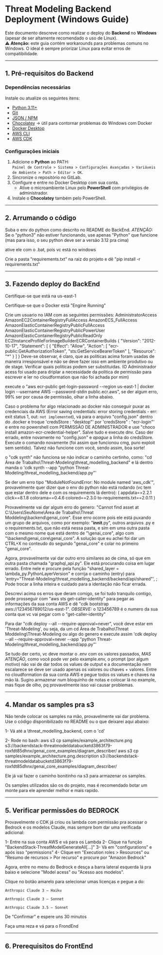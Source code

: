 # Threat Modeling Backend Deployment (Windows Guide)

Este documento descreve como realizar o deploy do **Backend** no **Windows** (apesar de ser altamente recomendado o uso de Linux).  
⚠️ **Atenção:** este guia contém workarounds para problemas comuns no Windows. O ideal é sempre priorizar Linux para evitar erros de compatibilidade.

---

## 1. Pré-requisitos do Backend

### Dependências necessárias

Instale ou atualize os seguintes itens:

- [Python 3.11+](https://www.python.org/downloads/)
- [Git](https://git-scm.com/downloads)
- [JSON / NPM](https://docs.npmjs.com/downloading-and-installing-node-js-and-npm)
- [Chocolatey](https://chocolatey.org/install) → útil para contornar problemas do Windows com Docker
- [Docker Desktop](https://docs.docker.com/desktop/install/windows-install/)
- [AWS CLI](https://docs.aws.amazon.com/cli/latest/userguide/getting-started-install.html)
- [AWS CDK](https://docs.aws.amazon.com/cdk/v2/guide/getting_started.html)

### Configurações iniciais

1. Adicione o **Python** ao PATH:  
   `Painel de Controle > Sistema > Configurações Avançadas > Variáveis de Ambiente > Path > Editar > OK`.
2. Sincronize o repositório no GitLab.
3. Configure e entre no Docker Desktop com sua conta.  
   - Ative o microambiente Linux pelo **PowerShell** com privilégios de administrador.  
4. Instale o **Chocolatey** também pelo PowerShell.

---

## 2. Arrumando o código

Suba o env do python como descrito no README do BackEnd. *ATENÇÃO:* Se o "python3" não estiver funcionando, use apenas "Python" que funcione (mas para isso, o seu python deve ser a versão 3.12 pra cima)

ative ele com o .bat, pois vc está no windows

Crie a pasta "requirements.txt" na raiz do projeto e dê "pip install -r requirements.txt"

---

## 3. Fazendo deploy do BackEnd

Certifique-se que está na us-east-1

Certifique-se que o Docker está "Engine Running"

Crie um usuario no IAM com as seguintes permissões: AdministratorAccess
                                                    AmazonEC2ContainerRegistryFullAccess
                                                    AmazonECS_FullAccess
                                                    AmazonElasticContainerRegistryPublicFullAccess
                                                    AmazonElasticContainerRegistryPublicPowerUser
                                                    AmazonElasticContainerRegistryPublicReadOnly
                                                    EC2InstanceProfileForImageBuilderECRContainerBuilds
                                                    {
	                                                    "Version": "2012-10-17",
                                                        "Statement": [
		                                                        {
			                                                        "Effect": "Allow",
			                                                        "Action": [
			                                                        	"ecr-public:GetAuthorizationToken",
				                                                        "sts:GetServiceBearerToken"
		                                                        	],
			                                                        "Resource": "*"
		                                                        }
	                                                    ]
                                                    }
Deve-se observar, é claro, que as politicas acima foram usadas de maneira irresponsável e não se deve fazer isso em ambiente produtivo ou de stage. Verificar quais politicas podem ser substituidas.
(O Administrador acess foi usado para driplar a necessidade da politica de permissão para escrever e ler no cloudformation que não foi achada por mim)

execute o "aws ecr-public get-login-password --region us-east-1 | docker login --username AWS --password-stdin public.ecr.aws", se der algum erro, 99% ser por causa de permissão, olhar a linha abaixo.

Caso o problema for algo relacionado ao docker não conseguir puxar as credenciais da AWS (Error saving credentials: error storing credentials - err: exit status 1, out: `not implemented`), vá para o arquivo "config.json" dentro do .docker e troque 'credsStore : "desktop"' por 'credsStore" : "ecr-login"' e entre no powershell com PERMISSÃO DE ADMINISTRADOR e use "choco install amazon-ecr-credential-helper". Salve tudo e execute dnv. Caso der errado, entre novamente no "config.json" e *apague* a linha do credsStore. Execute o comando novamente (foi assim que funcionou cmg, puro exploit sem sentido). Talvez não funcione com você, sendo assim, boa sorte!

o "cdk synth" não funciona se não indicar o caminho certinho, como: "cd Área de Trabalho\Threat-Modeling\threat_modelling_backend" e lá dentro manda o  'cdk synth --app "python Threat-Modeling/threat_modelling_backend/app.py"'

Se der um erro tipo "ModuleNotFoundError: No module named 'aws_cdk'", provavelmente quer dizer que o env do python não está rodando (vc tem que estar dentro dele e com os requirements lá dentro): 
(
    appdata==2.2.1
    click==8.1.8
    colorama==0.4.6
    colored==2.3.0
    to-requirements.txt==2.0.11
)

Provavelmente vai dar algum erro do genero: "Cannot find asset at C:\Users\SeuNome\Área de Trabalho\Threat Moddeling\backend\genai_core". Esse erro ocorre pois ele está puxando um grupo de arquivos, como por exemplo: "__innit__.py", outros arquivos .py e o requirements.txt, que não está nessa pasta, e sim em uma outra pasta com o mesmo nome que está dentro de "\genai_core", algo com  "\backend\genai_core\genai_core". A solução que eu achei foi dar um CTRL+X no conteudo do segundo "genai_core" e colar no primeiro "genai_core".

Agora, provavelmente vai dar outro erro similares ao de cima, só que em outra pasta chamada "graphql_api.py". Ele está procurando coisa em lugar errado. Entre nele e procure pela função "shared_layer = lambda_py.PythonLayerVersion" e corrija o caminho (entry) para 'entry="Threat-Modeling/threat_modelling_backend/backend/api/shared"', ; Pode trocar a linha inteira e cuidado para a identação não ficar errada.

Descrevi acima os erros que deram comigo, se foi tudo tranquilo contigo, pode prosseguir com "aws sts get-caller-identity" para pegar as informações da sua conta AWS e dê "cdk bootstrap aws://123456789012/us-east-1". *OBSERVE:* o 123456789 é o numero da sua conta que vc vai pegar com o "get-caller-identity"

Para dar "cdk deploy --all --require-approval=never", você deve estar em 'Threat-Modeling', ou seja, da um cd Área de Trabalho\Threat Moddeling\Threat-Modeling ou algo do genero e execute assim 'cdk deploy --all --require-approval=never --app "python Threat-Modeling/threat_modelling_backend/app.py"'

Se tudo der certo, vc deve montar o .env com os valores passados, *MAS ATENÇÃO*, como você pode ver pelo example.env, o prompt (por algum motivo) não vai de dar todos os values de output e a documentação nem escalarece se deve ser usado apenas os valores ou chaves + valores. Entre no cloudformation da sua conta AWS e pegue todos os values e chaves na mão lá. Sugiro armazenar num bloquinho de notas e colocar lá no example, mas fique de olho, pq provavelmente isso vai causar problemas. 

---

## 4. Mandar os samples pra s3

Não tende colocar os samples na mão, provavelmente vai dar problema. Use o código disponibilizado no README ou o que deixarei aqui abaixo:

1- Vá até a \threat_modelling_backend, com o 'cd'

2- Rode no bash: aws s3 cp samples/example_architecture.png s3://backendstack-threatmodeldatabucketd3863f79-roxfdt85dhnx/genai_core_examples/diagram_describer/
                 aws s3 cp samples/example_architecture.png.description s3://backendstack-threatmodeldatabucketd3863f79-roxfdt85dhnx/genai_core_examples/diagram_describer/

Ele já vai fazer o caminho bonitinho na s3 para armazenar os samples.

Os samples utilizados são os do projeto, mas é recomendado botar um monte para ele aprender melhor e mais rapido.

---

## 5. Verificar permissões do BEDROCK

Provavelmente o CDK já criou os lambda com permissão pra acessar o Bedrock e os modelos Claude, mas sempre bom dar uma verificada adicional:

1- Entre na sua conta AWS e vá para os Lambda
2- Clique na função  "BackendStack-ThreatModelGenerateAll[...]"
3- Vá em "configurations" e após isso "permissions"
4- Clique em "Execution roles > Resources" ou "Resumo de recursos > Por recurso" e procure por "Amazon Bedrock"

Agora, entre no menu do Bedrock e desça a barra lateral esquerda lá pra baixo e selecione "Model acess" ou "Acesso aos modelos".

Clique no botão amarelo para selecionar umas licenças e pegue a do:

    Anthropic Claude 3 – Haiku

    Anthropic Claude 3 – Sonnet

    Anthropic Claude 3.5 – Sonnet

De "Confirmar" e espere uns 30 minutos

Faça uma reza e vá para o FrondEnd

---

## 6. Prerequisitos do FrontEnd

